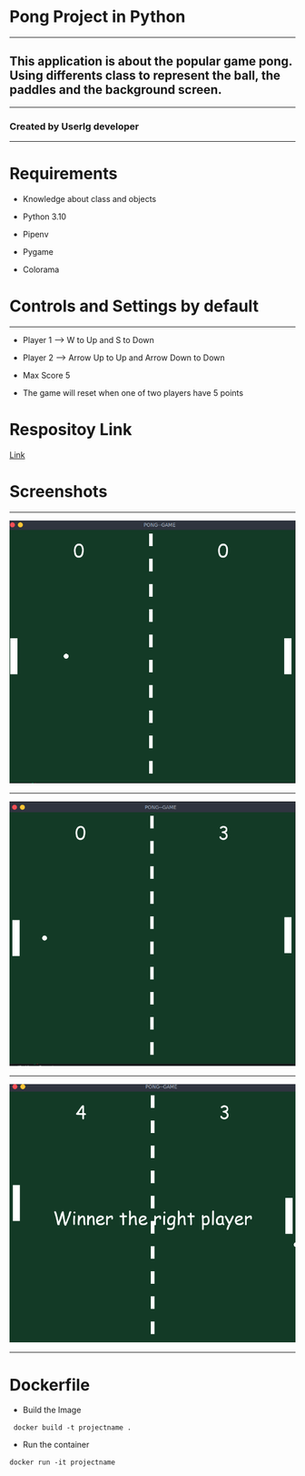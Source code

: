 # Pong Project in Python
-----

## This application is about the popular game pong. Using differents class to represent the ball, the paddles and the background screen.

---------------------------------

### **Created by Userlg developer**

------------------------------------------------

# Requirements

+ Knowledge about class and objects

+ Python 3.10

+ Pipenv

+ Pygame

+ Colorama

#  Controls and Settings by default
---------------------------------------------

+ Player 1 --> W to Up and S to Down

+ Player 2 --> Arrow Up to Up and Arrow Down to Down

+ Max Score 5

+ The game will reset when one of two players have 5 points


# Respositoy Link

[Link](https://github.com/userlg/Pong-Python)


# Screenshots 
--------------------------------------------------

![Capture 1](img/pong1.png)

-------------------------------------------------
![Capture 2](img/pong2.png)

--------------------------------------------------
![Capture 3](img/pong3.png)

----------------------------

# Dockerfile 
+ Build the Image

```
 docker build -t projectname .
```

+ Run the container

```
docker run -it projectname
```